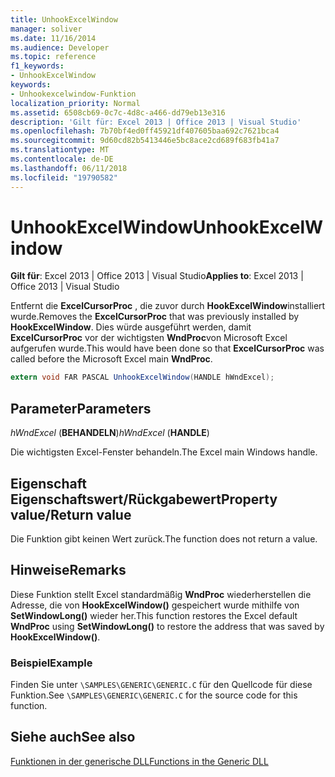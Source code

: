 ```yaml
---
title: UnhookExcelWindow
manager: soliver
ms.date: 11/16/2014
ms.audience: Developer
ms.topic: reference
f1_keywords:
- UnhookExcelWindow
keywords:
- Unhookexcelwindow-Funktion
localization_priority: Normal
ms.assetid: 6508cb69-0c7c-4d8c-a466-dd79eb13e316
description: 'Gilt für: Excel 2013 | Office 2013 | Visual Studio'
ms.openlocfilehash: 7b70bf4ed0ff45921df407605baa692c7621bca4
ms.sourcegitcommit: 9d60cd82b5413446e5bc8ace2cd689f683fb41a7
ms.translationtype: MT
ms.contentlocale: de-DE
ms.lasthandoff: 06/11/2018
ms.locfileid: "19790582"
---
```

# <a name="unhookexcelwindow"></a><span data-ttu-id="a890d-104">UnhookExcelWindow</span><span class="sxs-lookup"><span data-stu-id="a890d-104">UnhookExcelWindow</span></span>

 <span data-ttu-id="a890d-105">**Gilt für**: Excel 2013 | Office 2013 | Visual Studio</span><span class="sxs-lookup"><span data-stu-id="a890d-105">**Applies to**: Excel 2013 | Office 2013 | Visual Studio</span></span> 
  
<span data-ttu-id="a890d-106">Entfernt die **ExcelCursorProc** , die zuvor durch **HookExcelWindow**installiert wurde.</span><span class="sxs-lookup"><span data-stu-id="a890d-106">Removes the **ExcelCursorProc** that was previously installed by **HookExcelWindow**.</span></span> <span data-ttu-id="a890d-107">Dies würde ausgeführt werden, damit **ExcelCursorProc** vor der wichtigsten **WndProc**von Microsoft Excel aufgerufen wurde.</span><span class="sxs-lookup"><span data-stu-id="a890d-107">This would have been done so that **ExcelCursorProc** was called before the Microsoft Excel main **WndProc**.</span></span>
  
```cs
extern void FAR PASCAL UnhookExcelWindow(HANDLE hWndExcel);
```

## <a name="parameters"></a><span data-ttu-id="a890d-108">Parameter</span><span class="sxs-lookup"><span data-stu-id="a890d-108">Parameters</span></span>

 <span data-ttu-id="a890d-109">_hWndExcel_ (**BEHANDELN**)</span><span class="sxs-lookup"><span data-stu-id="a890d-109">_hWndExcel_ (**HANDLE**)</span></span>
  
<span data-ttu-id="a890d-110">Die wichtigsten Excel-Fenster behandeln.</span><span class="sxs-lookup"><span data-stu-id="a890d-110">The Excel main Windows handle.</span></span>
  
## <a name="property-valuereturn-value"></a><span data-ttu-id="a890d-111">Eigenschaft Eigenschaftswert/Rückgabewert</span><span class="sxs-lookup"><span data-stu-id="a890d-111">Property value/Return value</span></span>

<span data-ttu-id="a890d-112">Die Funktion gibt keinen Wert zurück.</span><span class="sxs-lookup"><span data-stu-id="a890d-112">The function does not return a value.</span></span>
  
## <a name="remarks"></a><span data-ttu-id="a890d-113">Hinweise</span><span class="sxs-lookup"><span data-stu-id="a890d-113">Remarks</span></span>

<span data-ttu-id="a890d-114">Diese Funktion stellt Excel standardmäßig **WndProc** wiederherstellen die Adresse, die von **HookExcelWindow()** gespeichert wurde mithilfe von **SetWindowLong()** wieder her.</span><span class="sxs-lookup"><span data-stu-id="a890d-114">This function restores the Excel default **WndProc** using **SetWindowLong()** to restore the address that was saved by **HookExcelWindow()**.</span></span>
  
### <a name="example"></a><span data-ttu-id="a890d-115">Beispiel</span><span class="sxs-lookup"><span data-stu-id="a890d-115">Example</span></span>

<span data-ttu-id="a890d-116">Finden Sie unter `\SAMPLES\GENERIC\GENERIC.C` für den Quellcode für diese Funktion.</span><span class="sxs-lookup"><span data-stu-id="a890d-116">See  `\SAMPLES\GENERIC\GENERIC.C` for the source code for this function.</span></span> 
  
## <a name="see-also"></a><span data-ttu-id="a890d-117">Siehe auch</span><span class="sxs-lookup"><span data-stu-id="a890d-117">See also</span></span>



[<span data-ttu-id="a890d-118">Funktionen in der generische DLL</span><span class="sxs-lookup"><span data-stu-id="a890d-118">Functions in the Generic DLL</span></span>](functions-in-the-generic-dll.md)

